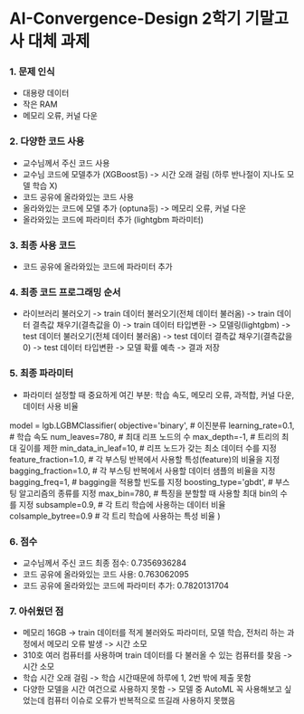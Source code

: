 # AI-Convergence-Design 2학기 기말고사 대체 과제

### 1. 문제 인식  
- 대용량 데이터
- 작은 RAM
- 메모리 오류, 커널 다운

### 2. 다양한 코드 사용 
- 교수님께서 주신 코드 사용 
- 교수님 코드에 모델추가 (XGBoost등) -> 시간 오래 걸림 (하루 반나절이 지나도 모델 학습 X)
- 코드 공유에 올라와있는 코드 사용
- 올라와있는 코드에 모델 추가 (optuna등) -> 메모리 오류, 커널 다운
- 올라와있는 코드에 파라미터 추가 (lightgbm 파라미터)

### 3. 최종 사용 코드
- 코드 공유에 올라와있는 코드에 파라미터 추가 

### 4. 최종 코드 프로그래밍 순서
- 라이브러리 불러오기 -> train 데이터 불러오기(전체 데이터 불러옴) -> train 데이터 결측값 채우기(결측값을 0) -> train 데이터 타입변환 
-> 모델링(lightgbm) -> test 데이터 불러오기(전체 데이터 불러옴) -> test 데이터 결측값 채우기(결측값을 0) -> test 데이터 타입변환
-> 모델 확률 예측 -> 결과 저장

### 5. 최종 파라미터 
- 파라미터 설정할 때 중요하게 여긴 부분:
  학습 속도, 메모리 오류, 과적합, 커널 다운, 데이터 사용 비율
   
model = lgb.LGBMClassifier(
    objective='binary',  # 이진분류
    learning_rate=0.1,  # 학습 속도 
    num_leaves=780,  # 최대 리프 노드의 수
    max_depth=-1,  # 트리의 최대 깊이를 제한 
    min_data_in_leaf=10,  # 리프 노드가 갖는 최소 데이터 수를 지정
    feature_fraction=1.0,  # 각 부스팅 반복에서 사용할 특성(feature)의 비율을 지정
    bagging_fraction=1.0,  # 각 부스팅 반복에서 사용할 데이터 샘플의 비율을 지정
    bagging_freq=1,   # bagging을 적용할 빈도를 지정
    boosting_type='gbdt',   # 부스팅 알고리즘의 종류를 지정
    max_bin=780,   # 특징을 분할할 때 사용할 최대 bin의 수를 지정
    subsample=0.9,         # 각 트리 학습에 사용하는 데이터 비율
    colsample_bytree=0.9   # 각 트리 학습에 사용하는 특성 비율
)

### 6. 점수 
- 교수님께서 주신 코드 최종 점수: 0.7356936284
- 코드 공유에 올라와있는 코드 사용: 0.763062095
- 코드 공유에 올라와있는 코드에 파라미터 추가: 0.7820131704

### 7. 아쉬웠던 점
- 메모리 16GB -> train 데이터를 적게 불러와도 파라미터, 모델 학습, 전처리 하는 과정에서 메모리 오류 발생 -> 시간 소모
- 310호 여러 컴퓨터를 사용하며 train 데이터를 다 불러올 수 있는 컴퓨터를 찾음 -> 시간 소모
- 학습 시간 오래 걸림 -> 학습 시간때문에 하루에 1, 2번 밖에 제출 못함
- 다양한 모델을 시간 여건으로 사용하지 못함 -> 모델 중 AutoML 꼭 사용해보고 싶었는데 컴퓨터 이슈로 오류가 반복적으로 뜨길래 사용하지 못했음


